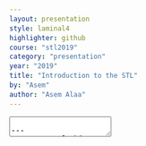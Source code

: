 ```yaml
---
layout: presentation
style: laminal4
highlighter: github
course: "stl2019"
category: "presentation"
year: "2019"
title: "Introduction to the STL"
by: "Asem"
author: "Asem Alaa"
---
```


<textarea id="source">

---
## Output of this tutorial

1. Classes in STL
2. STL Containers (data structures)
3. STL Iterators
4. STL Algorithms

???
* Comparison with Python

---
## STL categories

Classes and functions in the STL can be divided into:

1. Containers: data structures.
2. Iterators: unifies the way we iterate on **containers**.
3. Algorithms: applies on **containers** via **iterators**.
4. Other utilities: `std::pair`, filesystems, networks and sockets, threads, etc.

---
## STL containers

.footnote[© Juha Kärkkäinen]

"An STL container is a collection of objects of the same type (the elements)".

--
* container owns the elements.
    * Creation and destruction is controlled by the container.

We already know:

1. `std::vector`: dynamic array.
2. `std::string`: dynamic array (special implementation of `std::vector<char>`)
3. `std::list`: doubly-linked list.
4. `std::map`: advanced binary search tree (red-black tree)
5. `std::set`: advanced binary search tree (red-black tree)

---
### STL containers: common properties
.footnote[© Juha Kärkkäinen]

* Default constructor: initialize and empty container.
* Copy constructor and assignment (deep copy).
* Swap:
  * `a.swap(b)` or `std::swap( a , b)`.
  * constant time.
* `==`, `!=`:
  * content-based equality: equal elements in same order.
* `<`, `>`, `<=`, `>=`:
  * lexicographic order: first inequal elements determine the order.
* `a.begin()`, `a.end()`: iterator to the first element and the element beyond last.


---
### `std::string`
.footnote[© Juha Kärkkäinen]


* only char as element type
* concatenation (`operator+`, `append`)
* I/O (`<<`, `>>`, `getline`)
* C-string conversions
* `substr`, `compare`, `find`.
  
---
### `std::vector<bool>`
.footnote[© Juha Kärkkäinen]

* Elements are stored as bits in a bit vector.
* very space-efficient.

---
### Associative containers

The **key** controls the access patterns.

--
#### Ordered associative containers (based on red-black trees)

1. `std::set`, `std::multiset`.
2. `std::map`, `std::multimap`.

--
#### Unordered associative containers (based on hashes)

1. `std::unordered_set`, `std::unordered_multiset`.
2. `std::unordered_map`, `std::unordered_multimap`.

---
## Selection of the appropriate container

<iframe src="https://drive.google.com/file/d/1gHoOsh5JcRzP_0dEQll8Xp-yYkUJ94VZ/preview" width="640" height="480"></iframe>

---
## Migration to Python

| STL | Python |
|--|--|
| `std::vector`, `std::array` | `numpy.array` |
| `std::string` | `str()` |
| `std::list` | `list()` or `[]` |
| `std::set`, `std::unordered_set` | `set()` |
| `std::map`, `std::unordered_map` | `dict()` |

---
#### The **Segmentation fault** error:

* Dereferencing a `nullptr`.
* Dereferencing an un-initialized pointer, as a side-effect of undefined behavior.
* Dereferencing a pointer of a de-allocated place:
  * De-allocated place in stack memory after going out of scope.
  * De-allocated place in heap memory after `delete`ing that place using its pointer.
* Exceeding array boundaries.
* Stack overflow


---
### Iteration on STL containers

Iteration styles:

--
1. for-loop or while loop with incrementing **index**.
--
2. for-loop or while loop with incrementing **iterator**.
--
3. recursion.
--
4. range-based for-loop (the most expressive)
--
5. `std::for_each`.

--
For each case we will demonstrate on:

1. `std::vector<int>`,
2. `std::list<int>`,
3. `std::map<std::string, double>`

---
### Iteration on STL containers
#### initialize containers

```c++
std::vector< int > v = { 2, 3, 5, 7, 11};

std::list< int > l = { 0, 1, 2, 3, 4, 5};

std::map< std::string, double > m = { {"water", 100}, {"mercury", 356.73}};
```

---
### Iteration on STL containers
#### regular iteration with incrementing `index`

```c++
for( int i = 0; i < v.size(); ++i )
{
    std::cout << v[i] << "\n";
}
```

- .red[We cannot use it] with `std::list` or `std::map`.

---
### Iteration on STL containers
#### regular iteration with incrementing **iterators**

```c++
for( auto it = v.begin(); it != v.end(); ++it )
{
    std::cout << *it << "\n";
}

for( auto it = l.begin(); it != l.end(); ++it )
{
    std::cout << *it << "\n";
}

for( auto it = m.begin(); it != m.end(); ++it )
{
    std::cout << it->first << ":" << it->second << "\n";
}
```

---
### Iteration on STL containers
#### Iterators at a glance

![it](range-begin-end.svg)

--
operations on iterators:

* retrieve element: `*it`.
* jump to next iterator: `++it`.
* `a.erase( it )`.

---
### Iteration on STL containers
#### Iterators on key/value containers

* For `std::map`, `std::unordered_map`, the element type is `std::pair< K, V>`.

--
##### `std::pair`

```c++
std::pair< int , int > minmax;
minmax.first = -3;
minmax.second = 5;
```

--
```c++
for( auto it = m.begin(); it != m.end(); ++it )
{
    std::cout << it->first << ":" << it->second << "\n";
}
```

--
* Can we have a more expressive printing?

---
### Iteration on STL containers
#### Iterators on key/value containers

##### `std::cout` formatting

```c++
for( auto it = m.begin(); it != m.end(); ++it )
{
    std::cout << it->first << ":" << it->second << "\n";
}
```

--
#### `fmt` formatting

```c++
for( auto it = m.begin(); it != m.end(); ++it )
{
    fmt::print("{}:{}\n", it->first, it->second );
}
```

--
* similar to Python

--
```python
print( "Hello, {}!".format( "World!" ))

print( "{}:{}".format( "water", 100 ))
```

---
### Iteration on STL containers
#### regular ranged for loop

--
* Iterators may not be necessarily used in explicit way

--
```c++
for( auto it = v.begin(); it != v.end(); ++it )
{
    std::cout << *it << "\n";
}

for( auto it = l.begin(); it != l.end(); ++it )
{
    std::cout << *it << "\n";
}

for( auto it = m.begin(); it != m.end(); ++it )
{
    std::cout << it->first << ":" << it->second << "\n";
}
```


---
### Iteration on STL containers
#### regular ranged for loop

* Iterators may not be necessarily used in explicit way

```c++
for( const auto &val : v )
{
    std::cout << val << "\n";
}

for( int &x : l ) 
{
    x = x * x;
    std::cout << x << "\n";
}

for( auto &[k,v] : m )
{
    std::cout << k << ":" << v << "\n";
}
```

---
### Memory Management and Memory Leakage

### Valgrind

---
#### Installing Valgrind

```terminal
sudo apt-get install valgrind
```

---
#### Running Valgrind

In order to trace your code to the point of the crash you need to compile your code with an additional flag `-g`. The flag `-g` tells your compiler to compiler your program in *Debugging* mode.

```bash
g++ -g -std=c++11 -Wall test.cpp -o test
```

* `-g` for debugging mode.
* `-std=c++11` to use the C++ standards of 2011.
* `-Wall` to emit any compilation warnings, very useful flag.
* `test.cpp` the source file that has a `main` function.
* `-o test` a flag for the compiler output followed by the output name of the executable.

```bash
valgrind -v --leak-check=full --show-leak-kinds=all ./test
```

---
### CLion


---
## Testing


* In practice, testing your program is done in a more principled way.
* read about [Test-Driven Development (TDD)](https://en.wikipedia.org/wiki/Test-driven_development)
* In C++, there are famous unit testing frameworks, for example:
    * [{Google Test}](https://github.com/google/googletest).
    * [{Catch2}](https://github.com/catchorg/Catch2).
    * [{Boost.Test}](http://www.boost.org/doc/libs/1_66_0/libs/test/doc/html/index.html)
* read about continuous integration (CI)

---
## Conan package manager


---
## Basic libraries for practicing

* [fmt](https://github.com/fmtlib/fmt): A modern formatting library.
* [gtest](https://github.com/google/googletest): google testing library.
* [clara](https://github.com/catchorg/Clara): A simple to use, composable, command line parser for C++11 and beyond.


---
## For summer practicing

* C++: QT
* Dive into research topic (e.g machine learning, bioinformatics, etc.)
* Language: TOEFEL or GRE.

---
## Self-reading

* Destructors
* [Learn C++](https://www.learncpp.com/)

</textarea>
